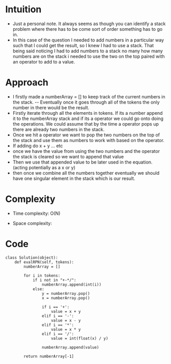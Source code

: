 # Intuition
<!-- Describe your first thoughts on how to solve this problem. -->
* Just a personal note. It always seems as though you can identify a stack problem where there has to be come sort of order something has to go in.
* In this case of the question I needed to add numbers in a particular way such that I could get the result, so I knew I had to use a stack. That being said noticing I had to add numbers to a stack no many how many numbers are on the stack i needed to use the two on the top paired with an operator to add to a value.


# Approach
<!-- Describe your approach to solving the problem. -->
* I firstly made a numberArray = [] to keep track of the current numbers in the stack. -- Eventually once it goes through all of the tokens the only number in there would be the result.
* Firstly iterate through all the elements in tokens. If its a number append it to the numberArray stack and if its a operator we could go onto doing the operations. We could assume that by the time a operator pops up there are already two numbers in the stack.
* Once we hit a operator we want to pop the two numbers on the top of the stack and use them as numbers to work with based on the operator.
* If adding do x + y ... etc
* once we have the value from using the two numbers and the operator the stack is cleared so we want to append that value
* Then we use that appended value to be later used in the equation. (acting potentially as a x or y)
* then once we combine all the numbers together eventually we should have one singular element in the stack which is our result.

# Complexity
- Time complexity: O(N)
<!-- Add your time complexity here, e.g. $$O(n)$$ -->

- Space complexity:
<!-- Add your space complexity here, e.g. $$O(n)$$ -->

# Code
```
class Solution(object):
    def evalRPN(self, tokens):
        numberArray = []
        
        for i in tokens:
            if i not in "+-*/":
                numberArray.append(int(i))
            else:
                y = numberArray.pop()
                x = numberArray.pop()
                
                if i == '+':
                    value = x + y
                elif i == '-':
                    value = x - y
                elif i == '*':
                    value = x * y
                elif i == '/':
                    value = int(float(x) / y)
                
                numberArray.append(value)
        
        return numberArray[-1]
        
```